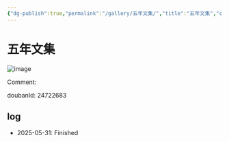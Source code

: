```yaml
---
{"dg-publish":true,"permalink":"/gallery/五年文集/","title":"五年文集","created":"2025-06-16T14:31:17.612+08:00"}
---
```



# 五年文集

![image](https://hiraeth-picbed.oss-cn-beijing.aliyuncs.com/20250531154124.webp)

Comment: 



doubanId: 24722683

## log

- 2025-05-31: Finished
